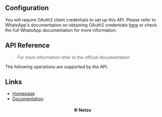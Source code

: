 ## Configuration

You will require OAuth2 client credentials to set up this API. Please refer to
WhatsApp's documentation on obtaining OAuth2 credentials
[here](https://developers.facebook.com/docs/whatsapp/cloud-api/get-started) or
check the full WhatsApp documentation for more information.

## API Reference

> For more information refer to the official documentation

The following operations are supported by the API.

## Links

- [Homepage](https://app.netzo.io/resources/resource-http-whatsapp-business-cloud)
- [Documentation](https://developers.facebook.com/docs/whatsapp)

<div align="center">
  <h4>© Netzo</h4>
</div>
